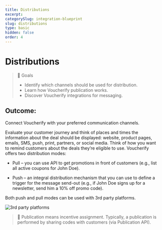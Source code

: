 ```yaml
---
title: Distributions
excerpt:
categorySlug: integration-blueprint
slug: distributions
type: basic
hidden: false
order: 4
---
```


# Distributions

> 📘 Goals
> * Identify which channels should be used for distribution.
> * Learn how Voucherify publication works.
> * Discover Voucherify integrations for messaging.

## Outcome: 

Connect Voucherify with your preferred communication channels.

Evaluate your customer journey and think of places and times the information about the deal should be displayed: website, product pages, emails, SMS, push, print, partners, or social media. Think of how you want to remind customers about the deals they’re eligible to use. Voucherify offers two distribution modes:

* Pull – you can use API to get promotions in front of customers (e.g., list all active coupons for John Doe).

* Push –  an integral distribution mechanism that you can use to define a trigger for the message send-out (e.g., if John Doe signs up for a newsletter, send him a 10% off promo code).

Both push and pull modes can be used with 3rd party platforms. 

<!-- ![3rd party platforms](../../assets/img/guides_integration_blueprint_distributions_3rd_party_platforms.png "3rd party platforms") -->
![3rd party platforms](https://raw.githubusercontent.com/voucherifyio/voucherify-openapi/mk/updating-quickstart-article/docs/assets/img/guides_integration_blueprint_distributions_3rd_party_platforms.png)

> 📘 Publication means incentive assignment. Typically, a publication is performed by sharing codes with customers (via Publication API).
